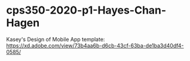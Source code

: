 # cps350-2020-p1-Hayes-Chan-Hagen

Kasey's Design of Mobile App template:
https://xd.adobe.com/view/73b4aa6b-d6cb-43cf-63ba-de1ba3d40df4-0585/

